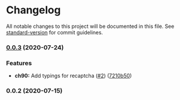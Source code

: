 # Changelog

All notable changes to this project will be documented in this file. See [standard-version](https://github.com/conventional-changelog/standard-version) for commit guidelines.

### [0.0.3](https://github.com/prashanthr/swan-react/compare/v0.0.2...v0.0.3) (2020-07-24)


### Features

* **ch90:** Add typings for recaptcha ([#2](https://github.com/prashanthr/swan-react/issues/2)) ([7210b50](https://github.com/prashanthr/swan-react/commit/7210b507a38f6af36e1c3a91669fcb80027b8015))

### 0.0.2 (2020-07-15)
